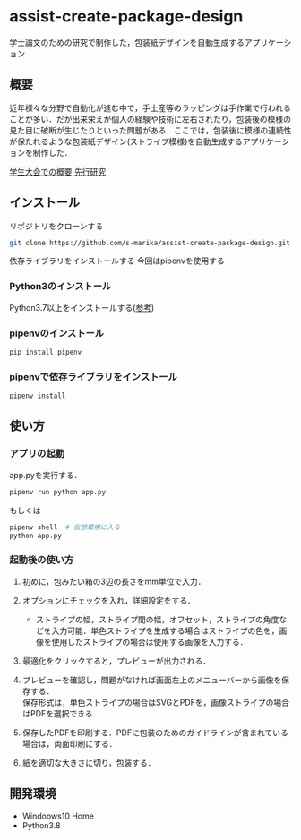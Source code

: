 # assist-create-package-design

学士論文のための研究で制作した，包装紙デザインを自動生成するアプリケーション

## 概要

近年様々な分野で自動化が進む中で，手土産等のラッピングは手作業で行われることが多い．だが出来栄えが個人の経験や技術に左右されたり，包装後の模様の見た目に破断が生じたりといった問題がある．ここでは，包装後に模様の連続性が保たれるような包装紙デザイン(ストライプ模様)を自動生成するアプリケーションを制作した．

[学生大会での概要](https://www.ipsj.or.jp/event/taikai/83/ipsj_web2021/data/pdf/6Y-03.html)
[先行研究](https://www.iieej.org/journal-of-the-society/)

## インストール

リポジトリをクローンする

```bash
git clone https://github.com/s-marika/assist-create-package-design.git
```

依存ライブラリをインストールする
今回はpipenvを使用する

### Python3のインストール

Python3.7以上をインストールする([参考](https://www.python.jp/install/windows/install.html))

### pipenvのインストール

```bash
pip install pipenv
```

### pipenvで依存ライブラリをインストール

```bash
pipenv install
```

## 使い方

### アプリの起動

app.pyを実行する．

```bash
pipenv run python app.py
```

もしくは

```bash
pipenv shell  # 仮想環境に入る
python app.py
```

### 起動後の使い方

1. 初めに，包みたい箱の3辺の長さをmm単位で入力．

1. オプションにチェックを入れ，詳細設定をする．
    * ストライプの幅，ストライプ間の幅，オフセット，ストライプの角度などを入力可能．単色ストライプを生成する場合はストライプの色を，画像を使用したストライプの場合は使用する画像を入力する．

1. 最適化をクリックすると，プレビューが出力される．

1. プレビューを確認し，問題がなければ画面左上のメニューバーから画像を保存する．  
保存形式は，単色ストライプの場合はSVGとPDFを，画像ストライプの場合はPDFを選択できる．

1. 保存したPDFを印刷する．PDFに包装のためのガイドラインが含まれている場合は，両面印刷にする．

1. 紙を適切な大きさに切り，包装する．

## 開発環境

* Windoows10 Home
* Python3.8
